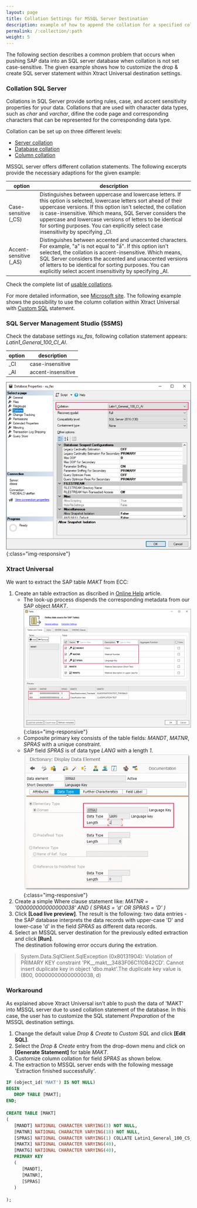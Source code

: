 ```yaml
---
layout: page
title: Collation Settings for MSSQL Server Destination
description: example of how to append the collation for a specified column
permalink: /:collection/:path
weight: 5
---
```


The following section describes a common problem that occurs when pushing SAP data into an SQL server database when collation is not set case-sensitive.
The given example shows how to customize the drop & create SQL server statement within Xtract Universal destination settings.

### Collation SQL Server

Collations in SQL Server provide sorting rules, case, and accent sensitivity properties for your data. Collations that are used with character data types, such as *char* and *varchar*, difine the code page and corresponding characters that can be represented for the corresponding data type. 

Collation can be set up on three different levels:
- [Server collation](https://docs.microsoft.com/en-us/sql/relational-databases/collations/set-or-change-the-server-collation?view=sql-server-ver15)
- [Database collation](https://docs.microsoft.com/en-us/sql/relational-databases/collations/set-or-change-the-database-collation?view=sql-server-ver15)
- [Column collation](https://docs.microsoft.com/en-us/sql/relational-databases/collations/set-or-change-the-column-collation?view=sql-server-ver15)

MSSQL server offers different collation statements. The following excerpts provide the necessary adaptions for the given example:

**option** | **description**
------------ | -------------
Case-sensitive (_CS) | Distinguishes between uppercase and lowercase letters. If this option is selected, lowercase letters sort ahead of their uppercase versions. If this option isn't selected, the collation is case-insensitive. Which means, SQL Server considers the uppercase and lowercase versions of letters to be identical for sorting purposes. You can explicitly select case insensitivity by specifying _CI.
Accent-sensitive (_AS) | Distinguishes between accented and unaccented characters. For example, "a" is not equal to "ấ". If this option isn't selected, the collation is accent-insensitive. Which means, SQL Server considers the accented and unaccented versions of letters to be identical for sorting purposes. You can explicitly select accent insensitivity by specifying _AI.

Check the complete list of [usable collations](https://docs.microsoft.com/en-us/sql/relational-databases/collations/collation-and-unicode-support?redirectedfrom=MSDN&view=sql-server-ver15#Collation_Defn). 

For more detailed information, see [Microsoft site](https://docs.microsoft.com/en-us/sql/relational-databases/collations/collation-and-unicode-support?redirectedfrom=MSDN&view=sql-server-ver15). 
The following example shows the possibility to use the column collation within Xtract Universal with [Custom SQL](https://help.theobald-software.com/en/xtract-universal/destinations/microsoft-sql-server#custom-sql-1) statement.

### SQL Server Management Studio (SSMS)

Check the database settings *xu_fas*, following collation statement appears: *Latin1_General_100_CI_AI*. 

**option** | **description**
------------ | -------------
_CI | case-insensitive
_AI | accent-insensitive

![default_collation_statement](/img/contents/collation_example_CI_AI_xu_fas_DB.png){:class="img-responsive"}

### Xtract Universal

We want to extract the SAP table *MAKT* from ECC:

1. Create an table extraction as discribed in [Online Help](https://help.theobald-software.com/en/xtract-universal/table) article.
   - The look-up process dispends the corresponding metadata from our SAP object *MAKT*. 
![default_collation_statement](/img/contents/makt_metadata.png){:class="img-responsive"}
   - Composite primary key consists of the table fields: *MANDT*, *MATNR*, *SPRAS* with a unique constraint.
   - SAP field *SPRAS* is of data type *LANG* with a length *1*.
   ![DD_SPRAS](/img/contents/dataDictionary_SPRAS.png){:class="img-responsive"}
2. Create a simple Where clause statement like: *MATNR = '000000000000000038' AND ( SPRAS  = 'd' OR SPRAS = 'D' )*
3.  Click **[Load live preview]**. The result is the following: two data entries - the SAP database interprets the data records with upper-case 'D' and lower-case 'd' in the field *SPRAS* as different data records.
4. Select an MSSQL server destination for the previously edited extraction and click **[Run]**.<br>
The destination following error occurs during the extration.

> System.Data.SqlClient.SqlException (0x80131904): Violation of PRIMARY KEY constraint 'PK__makt__3483F06C110B42CD'. 
> Cannot insert  duplicate key in object 'dbo.makt'.The duplicate key value is (800, 000000000000000038, d)


### Workaround

As explained above Xtract Universal isn't able to push the data of 'MAKT' into MSSQL server due to used collation statement of the database. 
In this case, the user has to customize the SQL statement *Preparation* of the MSSQL destination settings.

1. Change the default value *Drop & Create* to *Custom SQL* and click **[Edit SQL]**.
2. Select the *Drop & Create* entry from the drop-down menu and click on **[Generate Statement]** for table *MAKT*.
3. Customize column collation for field *SPRAS* as shown below.
4. The extraction to MSSQL server ends with the following message 'Extraction finished successfully'.


```sql
IF (object_id('MAKT') IS NOT NULL)
BEGIN
   DROP TABLE [MAKT];
END;

CREATE TABLE [MAKT]  
(
   [MANDT] NATIONAL CHARACTER VARYING(3) NOT NULL,
   [MATNR] NATIONAL CHARACTER VARYING(18) NOT NULL,
   [SPRAS] NATIONAL CHARACTER VARYING(1) COLLATE Latin1_General_100_CS_AS NOT NULL,
   [MAKTX] NATIONAL CHARACTER VARYING(40),
   [MAKTG] NATIONAL CHARACTER VARYING(40),
   PRIMARY KEY
   (
      [MANDT], 
      [MATNR], 
      [SPRAS]
   )

);
```


